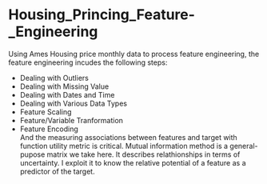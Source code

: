 # Housing_Princing_Feature-_Engineering
Using Ames Housing price monthly data to process feature engineering, the feature engineering incudes the following steps:  
- Dealing with Outliers  
- Dealing with Missing Value  
- Dealing with Dates and Time  
- Dealing with Various Data Types  
- Feature Scaling  
- Feature/Variable Tranformation  
- Feature Encoding  
And the measuring associations between features and target with function utility metric is critical. Mutual information method is a general-pupose matrix we take here. It describes relathionships in terms of uncertainty. I exploit it to know the relative potential of a feature as a predictor of the target.
